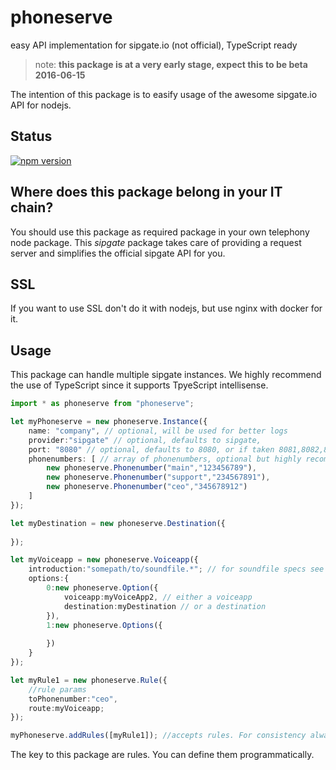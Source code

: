 # phoneserve
easy API implementation for sipgate.io (not official), TypeScript ready

> note: **this package is at a very early stage, expect this to be beta 2016-06-15**

The intention of this package is to easify usage of the awesome sipgate.io API for nodejs.

## Status
[![npm version](https://badge.fury.io/js/phoneserve.svg)](https://badge.fury.io/js/phoneserve)

## Where does this package belong in your IT chain?
You should use this package as required package in your own telephony node package.
This *sipgate* package takes care of providing a request server and simplifies the official sipgate API for you.

## SSL
If you want to use SSL don't do it with nodejs, but use nginx with docker for it.

## Usage
This package can handle multiple sipgate instances. We highly recommend the use of TypeScript since it supports TpyeScript intellisense.

```typescript
import * as phoneserve from "phoneserve";

let myPhoneserve = new phoneserve.Instance({
    name: "company", // optional, will be used for better logs
    provider:"sipgate" // optional, defaults to sipgate,
    port: "8080" // optional, defaults to 8080, or if taken 8081,8082,8083
    phonenumbers: [ // array of phonenumbers, optional but highly recommended
        new phoneserve.Phonenumber("main","123456789"),
        new phoneserve.Phonenumber("support","234567891"),
        new phoneserve.Phonenumber("ceo","345678912")
    ]
});

let myDestination = new phoneserve.Destination({
    
});

let myVoiceapp = new phoneserve.Voiceapp({
    introduction:"somepath/to/soundfile.*"; // for soundfile specs see sipgate.io specs
    options:{
        0:new phoneserve.Option({
            voiceapp:myVoiceApp2, // either a voiceapp
            destination:myDestination // or a destination
        }),
        1:new phoneserve.Options({
            
        })
    }
});

let myRule1 = new phoneserve.Rule({
    //rule params
    toPhonenumber:"ceo",
    route:myVoiceapp;
});

myPhoneserve.addRules([myRule1]); //accepts rules. For consistency always requires ":Rule[]" as argument
```

The key to this package are rules. You can define them programmatically.

